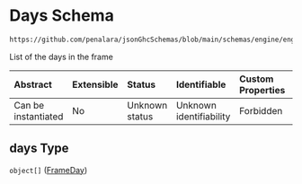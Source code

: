 # Days Schema

```txt
https://github.com/penalara/jsonGhcSchemas/blob/main/schemas/engine/engineSpecification.schema.json#/properties/frames/items/properties/days
```

List of the days in the frame

| Abstract            | Extensible | Status         | Identifiable            | Custom Properties | Additional Properties | Access Restrictions | Defined In                                                                                               |
| :------------------ | :--------- | :------------- | :---------------------- | :---------------- | :-------------------- | :------------------ | :------------------------------------------------------------------------------------------------------- |
| Can be instantiated | No         | Unknown status | Unknown identifiability | Forbidden         | Allowed               | none                | [engineSpecification.schema.json\*](../../../out/engineSpecification.schema.json "open original schema") |

## days Type

`object[]` ([FrameDay](enginespecification-properties-frames-frame-properties-days-frameday.md))
